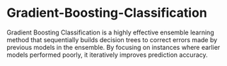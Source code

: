 # Gradient-Boosting-Classification
Gradient Boosting Classification is a highly effective ensemble learning method that sequentially builds decision trees to correct errors made by previous models in the ensemble. By focusing on instances where earlier models performed poorly, it iteratively improves prediction accuracy.
